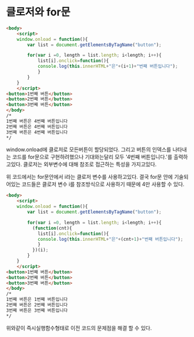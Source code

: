 # 클로저와 for문
```html
<body>  
    <script>
    window.onload = function(){
        var list = document.getElementsByTagName("button");

        for(var i =0, length = list.length; i<length; i++){
            list[i].onclick=function(){
            console.log(this.innerHTML+"은"+(i+1)+"번째 버튼입니다");
            }
        }
    }
    </script>
<button>1번째 버튼</button>  
<button>2번째 버튼</button>  
<button>3번째 버튼</button>  
</body>  
/*
1번째 버튼은 4번째 버튼입니다  
2번째 버튼은 4번째 버튼입니다  
3번째 버튼은 4번째 버튼입니다  
*/
```
window.onload에 클로저로 모든버튼이 할당되었다.
그리고 버튼의 인덱스를 나타내는 코드를 for문으로 구현하려했으나 기대와는달리 모두 '4번째 버튼입니다.'를 출력하고있다.
클로저는 외부변수에 대해 참조로 접근하는 특성을 가지고있다.

위 코드에서는 for문안에서 i라는 클로저 변수를 사용하고있다.
결국 for문 안에 기술되어있는 코드들은 클로저 변수 i를 참조방식으로 사용하기 때문에 4만 사용할 수 있다.

```html
<body>  
    <script>
    window.onload = function(){
        var list = document.getElementsByTagName("button");

        for(var i =0, length = list.length; i<length; i++){
          (function(cnt){
            list[i].onclick=function(){
            console.log(this.innerHTML+"은"+(cnt+1)+"번째 버튼입니다");
            }
          })(i);
        }
    }
    </script>
<button>1번째 버튼</button>  
<button>2번째 버튼</button>  
<button>3번째 버튼</button>  
</body>  
/*
1번째 버튼은 1번째 버튼입니다  
2번째 버튼은 2번째 버튼입니다  
3번째 버튼은 3번째 버튼입니다  
*/
```
위와같이 즉시실행함수형태로 이전 코드의 문제점을 해결 할 수 있다.
